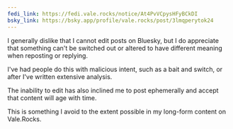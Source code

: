 ```yaml
---
fedi_link: https://fedi.vale.rocks/notice/At4PvVCpysHFyBCkDI
bsky_link: https://bsky.app/profile/vale.rocks/post/3lmqperytok24
---
```


I generally dislike that I cannot edit posts on Bluesky, but I do appreciate that something can't be switched out or altered to have different meaning when reposting or replying.

I've had people do this with malicious intent, such as a bait and switch, or after I've written extensive analysis.

The inability to edit has also inclined me to post ephemerally and accept that content will age with time.

This is something I avoid to the extent possible in my long-form content on Vale.Rocks.
